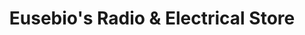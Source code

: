 ---
title: "Eusebio's Radio & Electrical Store"
url: /los-banos/eusebios-radio-und-electrical-store/
shop: Radiotechnik
---